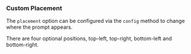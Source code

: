 ### Custom Placement

The `placement` option can be configured via the `config` method to change where the prompt appears.

There are four optional positions, top-left, top-right, bottom-left and bottom-right.
